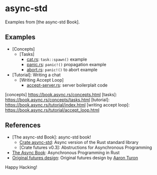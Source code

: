 # async-std

Examples from [the async-std Book].

## Examples

- [Concepts]
  - [Tasks]
    - [cat.rs]: `task::spawn()` example
    - [panic.rs]: `panic!()` propagation example
    - [abort.rs]: `panic!()` to abort example
- [Tutorial]: Writing a chat
  - [Writing Accept Loop]
    - [accept-server.rs]: server boilerplait code

[concepts] https://book.async.rs/concepts.html
[tasks]: https://book.async.rs/concepts/tasks.html
[tutorial]: https://book.async.rs/tutorial/index.html
[writing accept loop]: https://book.async.rs/tutorial/accept_loop.html

[cat.rs]: examples/ch02-02-cat.rs
[panic.rs]: examples/ch02-02-panic.rs
[abort.rs]: examples/ch02-02-abort.rs
[accept-server.rs]: examples/ch03-02-server.rs

## References

- [The async-std Book]: async-std book!
  - [Crate async-std]: Async version of the Rust standard library
  - [Crate futures v0.3]: Abstructions for Asynchronous Programming
- [The Async Book]: Asynchronous Programming in Rust
- [Original futures design]: Original futures design by [Aaron Turon]

[async-std book]: https://book.async.rs/
[crate async-std]: https://docs.rs/async-std/latest/
[crate futures]: https://docs.rs/futures/latest/
[the async book]: https://rust-lang.github.io/async-book/
[original futures design]: https://aturon.github.io/blog/2016/09/07/futures-design/
[Aaron Turon]: https://aturon.github.io/blog/

Happy Hacking!
